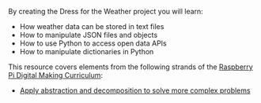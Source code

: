 By creating the Dress for the Weather project you will learn:

- How weather data can be stored in text files
- How to manipulate JSON files and objects
- How to use Python to access open data APIs
- How to manipulate dictionaries in Python

This resource covers elements from the following strands of the [Raspberry Pi Digital Making Curriculum](https://www.raspberrypi.org/curriculum/):

- [Apply abstraction and decomposition to solve more complex problems](https://www.raspberrypi.org/curriculum/programming/developer)
